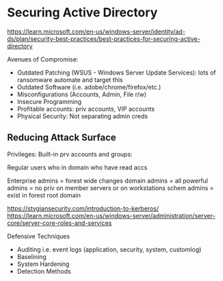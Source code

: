 # Securing Active Directory

https://learn.microsoft.com/en-us/windows-server/identity/ad-ds/plan/security-best-practices/best-practices-for-securing-active-directory

Avenues of Compromise:

- Outdated Patching (WSUS - Windows Server Update Services): lots of ransomware automate and target this
- Outdated Software (i.e. adobe/chrome/firefox/etc.)
- Misconfigurations (Accounts, Admin, File r/w)
- Insecure Programming
- Profitable accounts: priv accounts, VIP accounts
- Physical Security: Not separating admin creds

## Reducing Attack Surface

Privileges: Built-in prv accounts and groups:

Regular users who in domain who have read accs

Enterprise admins = forest wide changes
domain admins = all powerful
admins = no priv on member servers or on workstations
schem admins = exist in forest root domain

https://stygiansecurity.com/introduction-to-kerberos/
https://learn.microsoft.com/en-us/windows-server/administration/server-core/server-core-roles-and-services

Defensive Techniques

- Auditing i.e. event logs (application, security, system, customlog)
- Baselining
- System Hardening
- Detection Methods
